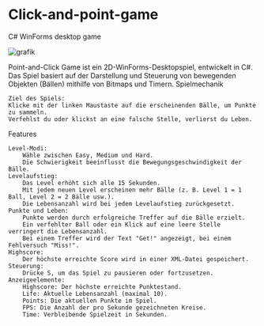 # Click-and-point-game
C# WinForms desktop game

![grafik](https://github.com/user-attachments/assets/5331d03e-7810-4a6f-be0b-2fff58b386e2)

Point-and-Click Game ist ein 2D-WinForms-Desktopspiel, entwickelt in C#. Das Spiel basiert auf der Darstellung und Steuerung von bewegenden Objekten (Bällen) mithilfe von Bitmaps und Timern.
Spielmechanik

    Ziel des Spiels:
    Klicke mit der linken Maustaste auf die erscheinenden Bälle, um Punkte zu sammeln.
    Verfehlst du oder klickst an eine falsche Stelle, verlierst du Leben.

Features

    Level-Modi:
        Wähle zwischen Easy, Medium und Hard.
        Die Schwierigkeit beeinflusst die Bewegungsgeschwindigkeit der Bälle.
    Levelaufstieg:
        Das Level erhöht sich alle 15 Sekunden.
        Mit jedem neuen Level erscheinen mehr Bälle (z. B. Level 1 = 1 Ball, Level 2 = 2 Bälle usw.).
        Die Lebensanzahl wird bei jedem Levelaufstieg zurückgesetzt.
    Punkte und Leben:
        Punkte werden durch erfolgreiche Treffer auf die Bälle erzielt.
        Ein verfehlter Ball oder ein Klick auf eine leere Stelle verringert die Lebensanzahl.
        Bei einem Treffer wird der Text "Get!" angezeigt, bei einem Fehlversuch "Miss!".
    Highscore:
        Der höchste erreichte Score wird in einer XML-Datei gespeichert.
    Steuerung:
        Drücke S, um das Spiel zu pausieren oder fortzusetzen.
    Anzeigeelemente:
        Highscore: Der höchste erreichte Punktestand.
        Life: Aktuelle Lebensanzahl (maximal 10).
        Points: Die aktuellen Punkte im Spiel.
        FPS: Die Anzahl der pro Sekunde gezeichneten Kreise.
        Time: Verbleibende Spielzeit in Sekunden.
